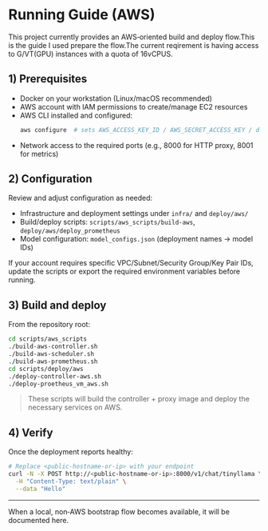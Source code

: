# Running Guide (AWS)

This project currently provides an AWS‑oriented build and deploy flow.This is the guide I used prepare the flow.The current reqirement is having access to G/VT(GPU) instances with a quota of 16vCPUS.

## 1) Prerequisites
- Docker on your workstation (Linux/macOS recommended)
- AWS account with IAM permissions to create/manage EC2 resources
- AWS CLI installed and configured:
  ```bash
  aws configure  # sets AWS_ACCESS_KEY_ID / AWS_SECRET_ACCESS_KEY / default region
  ```
- Network access to the required ports (e.g., 8000 for HTTP proxy, 8001 for metrics)

## 2) Configuration
Review and adjust configuration as needed:
- Infrastructure and deployment settings under `infra/` and `deploy/aws/`
- Build/deploy scripts: `scripts/aws_scripts/build-aws`, `deploy/aws/deploy_prometheus`
- Model configuration: `model_configs.json` (deployment names → model IDs)

If your account requires specific VPC/Subnet/Security Group/Key Pair IDs, update the scripts or export the required environment variables before running.

## 3) Build and deploy
From the repository root:
```bash
cd scripts/aws_scripts
./build-aws-controller.sh
./build-aws-scheduler.sh
./build-aws-prometheus.sh
cd scripts/deploy/aws
./deploy-controller-aws.sh
./deploy-proetheus_vm_aws.sh
```
> These scripts will build the controller + proxy image and deploy the necessary services on AWS.

## 4) Verify
Once the deployment reports healthy:
```bash
# Replace <public-hostname-or-ip> with your endpoint
curl -N -X POST http://<public-hostname-or-ip>:8000/v1/chat/tinyllama \
  -H "Content-Type: text/plain" \
  --data "Hello"
```
---
When a local, non‑AWS bootstrap flow becomes available, it will be documented here.